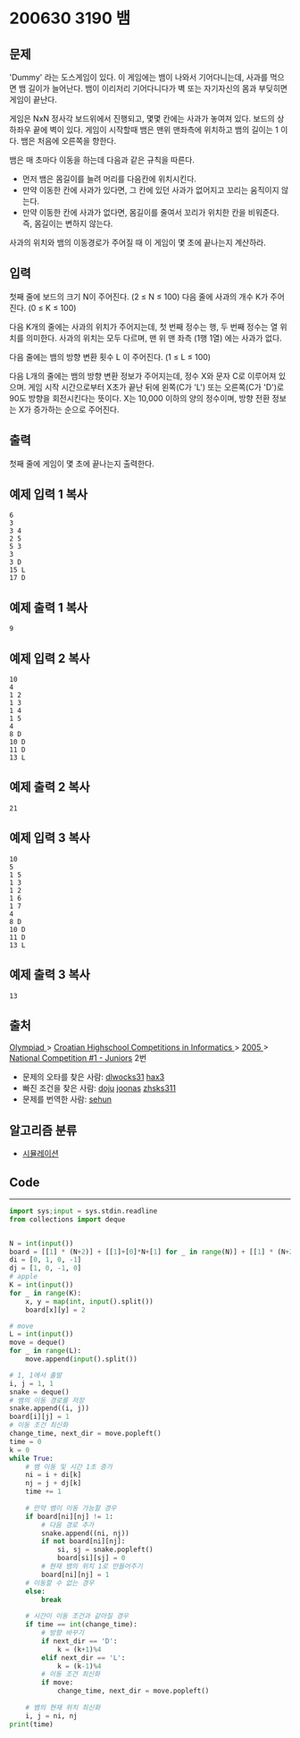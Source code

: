 # 200630 3190 뱀

## 문제

 'Dummy' 라는 도스게임이 있다. 이 게임에는 뱀이 나와서 기어다니는데, 사과를 먹으면 뱀 길이가 늘어난다. 뱀이 이리저리 기어다니다가 벽 또는 자기자신의 몸과 부딪히면 게임이 끝난다.

게임은 NxN 정사각 보드위에서 진행되고, 몇몇 칸에는 사과가 놓여져 있다. 보드의 상하좌우 끝에 벽이 있다. 게임이 시작할때 뱀은 맨위 맨좌측에 위치하고 뱀의 길이는 1 이다. 뱀은 처음에 오른쪽을 향한다.

뱀은 매 초마다 이동을 하는데 다음과 같은 규칙을 따른다.

- 먼저 뱀은 몸길이를 늘려 머리를 다음칸에 위치시킨다.
- 만약 이동한 칸에 사과가 있다면, 그 칸에 있던 사과가 없어지고 꼬리는 움직이지 않는다.
- 만약 이동한 칸에 사과가 없다면, 몸길이를 줄여서 꼬리가 위치한 칸을 비워준다. 즉, 몸길이는 변하지 않는다.

사과의 위치와 뱀의 이동경로가 주어질 때 이 게임이 몇 초에 끝나는지 계산하라.

## 입력

첫째 줄에 보드의 크기 N이 주어진다. (2 ≤ N ≤ 100) 다음 줄에 사과의 개수 K가 주어진다. (0 ≤ K ≤ 100)

다음 K개의 줄에는 사과의 위치가 주어지는데, 첫 번째 정수는 행, 두 번째 정수는 열 위치를 의미한다. 사과의 위치는 모두 다르며, 맨 위 맨 좌측 (1행 1열) 에는 사과가 없다.

다음 줄에는 뱀의 방향 변환 횟수 L 이 주어진다. (1 ≤ L ≤ 100)

다음 L개의 줄에는 뱀의 방향 변환 정보가 주어지는데,  정수 X와 문자 C로 이루어져 있으며. 게임 시작 시간으로부터 X초가 끝난 뒤에 왼쪽(C가 'L') 또는 오른쪽(C가 'D')로 90도 방향을 회전시킨다는 뜻이다. X는 10,000 이하의 양의 정수이며, 방향 전환 정보는 X가 증가하는 순으로 주어진다.

## 출력

첫째 줄에 게임이 몇 초에 끝나는지 출력한다.

## 예제 입력 1 복사

```
6
3
3 4
2 5
5 3
3
3 D
15 L
17 D
```

## 예제 출력 1 복사

```
9
```

## 예제 입력 2 복사

```
10
4
1 2
1 3
1 4
1 5
4
8 D
10 D
11 D
13 L
```

## 예제 출력 2 복사

```
21
```

## 예제 입력 3 복사

```
10
5
1 5
1 3
1 2
1 6
1 7
4
8 D
10 D
11 D
13 L
```

## 예제 출력 3 복사

```
13
```

## 출처

[Olympiad ](https://www.acmicpc.net/category/2)> [Croatian Highschool Competitions in Informatics ](https://www.acmicpc.net/category/25)> [2005 ](https://www.acmicpc.net/category/50)> [National Competition #1 - Juniors](https://www.acmicpc.net/category/detail/285) 2번

- 문제의 오타를 찾은 사람: [dlwocks31](https://www.acmicpc.net/user/dlwocks31) [hax3](https://www.acmicpc.net/user/hax3)
- 빠진 조건을 찾은 사람: [doju](https://www.acmicpc.net/user/doju) [joonas](https://www.acmicpc.net/user/joonas) [zhsks311](https://www.acmicpc.net/user/zhsks311)
- 문제를 번역한 사람: [sehun](https://www.acmicpc.net/user/sehun)

## 알고리즘 분류

- [시뮬레이션](https://www.acmicpc.net/problem/tag/시뮬레이션)



## Code

---

```python
import sys;input = sys.stdin.readline
from collections import deque


N = int(input())
board = [[1] * (N+2)] + [[1]+[0]*N+[1] for _ in range(N)] + [[1] * (N+2)]
di = [0, 1, 0, -1]
dj = [1, 0, -1, 0]
# apple
K = int(input())
for _ in range(K):
    x, y = map(int, input().split())
    board[x][y] = 2

# move
L = int(input())
move = deque()
for _ in range(L):
    move.append(input().split())

# 1, 1에서 출발
i, j = 1, 1
snake = deque()
# 뱀의 이동 경로를 저장
snake.append((i, j))
board[i][j] = 1
# 이동 조건 최신화
change_time, next_dir = move.popleft()
time = 0
k = 0
while True:
  	# 뱀 이동 및 시간 1초 증가
    ni = i + di[k]
    nj = j + dj[k]
    time += 1
		
    # 만약 뱀이 이동 가능할 경우
    if board[ni][nj] != 1:
      	# 다음 경로 추가
        snake.append((ni, nj))
        if not board[ni][nj]:
            si, sj = snake.popleft()
            board[si][sj] = 0
        # 현재 뱀의 위치 1로 만들어주기
        board[ni][nj] = 1
    # 이동할 수 없는 경우
    else:
        break
		
    # 시간이 이동 조건과 같아질 경우
    if time == int(change_time):
      	# 방향 바꾸기
        if next_dir == 'D':
            k = (k+1)%4
        elif next_dir == 'L':
            k = (k-1)%4
        # 이동 조건 최신화
        if move:
            change_time, next_dir = move.popleft()
    
    # 뱀의 현재 위치 최신화
    i, j = ni, nj
print(time)
```

